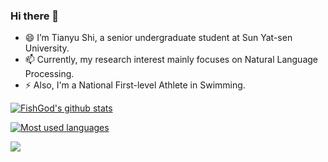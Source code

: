 ### Hi there 👋
- 😄 I’m Tianyu Shi, a senior undergraduate student at Sun Yat-sen University.
- 📫 Currently, my research interest mainly focuses on Natural Language Processing.
- ⚡ Also, I'm a National First-level Athlete in Swimming.
<!--
**sty-hhh/sty-hhh** is a ✨ _special_ ✨ repository because its `README.md` (this file) appears on your GitHub profile.



Here are some ideas to get you started:

- 😄 I’m Tianyu Shi, a senior undergraduate student at Sun Yat-sen University.
- 📫 Currently, my research interest mainly focuses on Natural Language Processing.
- ⚡ Also, I'm a national first-level athlete in Swimming.
-->

[![FishGod's github stats](https://github-readme-stats.vercel.app/api?username=sty-hhh&show_icons=true&hide_border=true&text_color=0f0&icon_color=fff&bg_color=000 "![FishGod's github stats")](https://github.com/sty-hhh/sty-hhh)

[![Most used languages](https://github-readme-stats.vercel.app/api/top-langs/?username=sty-hhh&hide_border=true&layout=compact&langs_count=6&text_color=000&icon_color=fff&bg_color=eee "![Most used languages")](https://github.com/sty-hhh/sty-hhh)

<div><img src="https://visitor-badge.glitch.me/badge?page_id=sty-hhh" /> </div>
